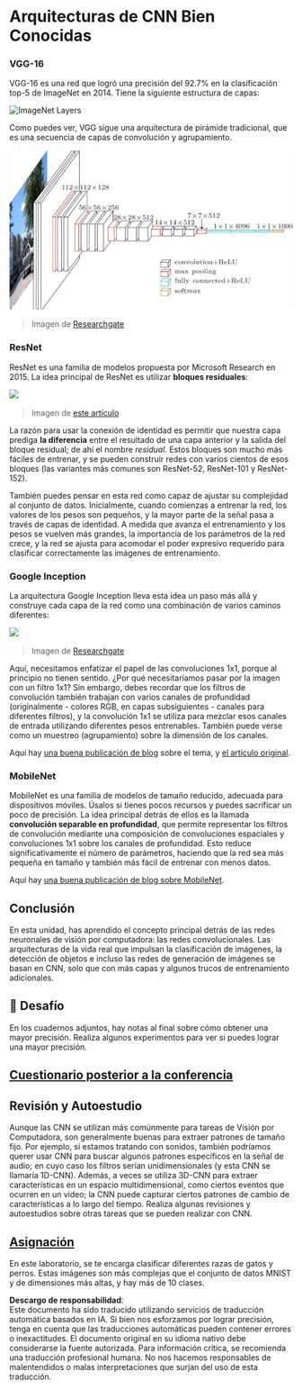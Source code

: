 # Arquitecturas de CNN Bien Conocidas

### VGG-16

VGG-16 es una red que logró una precisión del 92.7% en la clasificación top-5 de ImageNet en 2014. Tiene la siguiente estructura de capas:

![ImageNet Layers](../../../../../translated_images/vgg-16-arch1.d901a5583b3a51baeaab3e768567d921e5d54befa46e1e642616c5458c934028.es.jpg)

Como puedes ver, VGG sigue una arquitectura de pirámide tradicional, que es una secuencia de capas de convolución y agrupamiento.

![ImageNet Pyramid](../../../../../translated_images/vgg-16-arch.64ff2137f50dd49fdaa786e3f3a975b3f22615efd13efb19c5d22f12e01451a1.es.jpg)

> Imagen de [Researchgate](https://www.researchgate.net/figure/Vgg16-model-structure-To-get-the-VGG-NIN-model-we-replace-the-2-nd-4-th-6-th-7-th_fig2_335194493)

### ResNet

ResNet es una familia de modelos propuesta por Microsoft Research en 2015. La idea principal de ResNet es utilizar **bloques residuales**:

<img src="images/resnet-block.png" width="300"/>

> Imagen de [este artículo](https://arxiv.org/pdf/1512.03385.pdf)

La razón para usar la conexión de identidad es permitir que nuestra capa prediga **la diferencia** entre el resultado de una capa anterior y la salida del bloque residual; de ahí el nombre *residual*. Estos bloques son mucho más fáciles de entrenar, y se pueden construir redes con varios cientos de esos bloques (las variantes más comunes son ResNet-52, ResNet-101 y ResNet-152).

También puedes pensar en esta red como capaz de ajustar su complejidad al conjunto de datos. Inicialmente, cuando comienzas a entrenar la red, los valores de los pesos son pequeños, y la mayor parte de la señal pasa a través de capas de identidad. A medida que avanza el entrenamiento y los pesos se vuelven más grandes, la importancia de los parámetros de la red crece, y la red se ajusta para acomodar el poder expresivo requerido para clasificar correctamente las imágenes de entrenamiento.

### Google Inception

La arquitectura Google Inception lleva esta idea un paso más allá y construye cada capa de la red como una combinación de varios caminos diferentes:

<img src="images/inception.png" width="400"/>

> Imagen de [Researchgate](https://www.researchgate.net/figure/Inception-module-with-dimension-reductions-left-and-schema-for-Inception-ResNet-v1_fig2_355547454)

Aquí, necesitamos enfatizar el papel de las convoluciones 1x1, porque al principio no tienen sentido. ¿Por qué necesitaríamos pasar por la imagen con un filtro 1x1? Sin embargo, debes recordar que los filtros de convolución también trabajan con varios canales de profundidad (originalmente - colores RGB, en capas subsiguientes - canales para diferentes filtros), y la convolución 1x1 se utiliza para mezclar esos canales de entrada utilizando diferentes pesos entrenables. También puede verse como un muestreo (agrupamiento) sobre la dimensión de los canales.

Aquí hay [una buena publicación de blog](https://medium.com/analytics-vidhya/talented-mr-1x1-comprehensive-look-at-1x1-convolution-in-deep-learning-f6b355825578) sobre el tema, y [el artículo original](https://arxiv.org/pdf/1312.4400.pdf).

### MobileNet

MobileNet es una familia de modelos de tamaño reducido, adecuada para dispositivos móviles. Úsalos si tienes pocos recursos y puedes sacrificar un poco de precisión. La idea principal detrás de ellos es la llamada **convolución separable en profundidad**, que permite representar los filtros de convolución mediante una composición de convoluciones espaciales y convoluciones 1x1 sobre los canales de profundidad. Esto reduce significativamente el número de parámetros, haciendo que la red sea más pequeña en tamaño y también más fácil de entrenar con menos datos.

Aquí hay [una buena publicación de blog sobre MobileNet](https://medium.com/analytics-vidhya/image-classification-with-mobilenet-cc6fbb2cd470).

## Conclusión

En esta unidad, has aprendido el concepto principal detrás de las redes neuronales de visión por computadora: las redes convolucionales. Las arquitecturas de la vida real que impulsan la clasificación de imágenes, la detección de objetos e incluso las redes de generación de imágenes se basan en CNN, solo que con más capas y algunos trucos de entrenamiento adicionales.

## 🚀 Desafío

En los cuadernos adjuntos, hay notas al final sobre cómo obtener una mayor precisión. Realiza algunos experimentos para ver si puedes lograr una mayor precisión.

## [Cuestionario posterior a la conferencia](https://red-field-0a6ddfd03.1.azurestaticapps.net/quiz/207)

## Revisión y Autoestudio

Aunque las CNN se utilizan más comúnmente para tareas de Visión por Computadora, son generalmente buenas para extraer patrones de tamaño fijo. Por ejemplo, si estamos tratando con sonidos, también podríamos querer usar CNN para buscar algunos patrones específicos en la señal de audio; en cuyo caso los filtros serían unidimensionales (y esta CNN se llamaría 1D-CNN). Además, a veces se utiliza 3D-CNN para extraer características en un espacio multidimensional, como ciertos eventos que ocurren en un video; la CNN puede capturar ciertos patrones de cambio de características a lo largo del tiempo. Realiza algunas revisiones y autoestudios sobre otras tareas que se pueden realizar con CNN.

## [Asignación](lab/README.md)

En este laboratorio, se te encarga clasificar diferentes razas de gatos y perros. Estas imágenes son más complejas que el conjunto de datos MNIST y de dimensiones más altas, y hay más de 10 clases.

**Descargo de responsabilidad**:  
Este documento ha sido traducido utilizando servicios de traducción automática basados en IA. Si bien nos esforzamos por lograr precisión, tenga en cuenta que las traducciones automáticas pueden contener errores o inexactitudes. El documento original en su idioma nativo debe considerarse la fuente autorizada. Para información crítica, se recomienda una traducción profesional humana. No nos hacemos responsables de malentendidos o malas interpretaciones que surjan del uso de esta traducción.